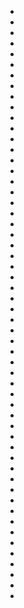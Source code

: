 * [](007A-007B--ATake02BTake04--.md)
* [](043B--Take02--.md)
* [](043A--Take01--.md)
* [](049A--Take01--.md)
* [](049B--Take01--.md)
* [](049C--Take02--.md)
* [](057B--Take02--.md)
* [](055A-057A--Take03--.md)
* [](049D.md)
* [](080D-129A--NoPref.--.md)
* [](129B-C--Take02--.md)
* [](080C-080B.md)
* [](080A.md)
* [](080E--Take02-03--.md)
* [](080F-080G.md)
* [](080H-080I--Take01--.md)
* [](080L-080K--NoPref.--.md)
* [](080Q-080P--NoPref.--.md)
* [](080N-080M.md)
* [](086F-086E--TalkToDir.--.md)
* [](086D-086C--Take02--.md)
* [](097B--Take02--.md)
* [](097C-099D--Take02--.md)
* [](102B.md)
* [](104A.md)
* [](106A-106B--Take03--.md)
* [](072B.md)
* [](072D-072C--Take03--.md)
* [](072G--Take04--.md)
* [](072J-072I-074B--Take04-05--.md)
* [](072K--NoPref.--.md)
* [](072H--NoPref.--.md)
* [](074-C--Take01--.md)
* [](074-D--NoPref.--.md)
* [](074-E--NoPref.--.md)
* [](074-F--NoPref.--.md)
* [](074-H-074-G--NoPref.--.md)
* [](074-H-1--Take01--.md)
* [](074-L.md)
* [](074-J--NoPref.--.md)
* [](074-K--Take03--.md)
* [](074-P.md)
* [](074-M.md)
* [](074-Q--074-R.md)
* [](074-V--074-T--Take02--.md)
* [](074-U-074-S--NoPref.--.md)
* [](074-W.md)
* [](074-Y--074-X.md)
* [](074-Z--Take02--.md)
* [](074CC.md)
* [](074DD.md)
* [](074FF--076A.md)
* [](076F--NoPref.--.md)
* [](076B--Take01--.md)
* [](076D--Take01--.md)
* [](076G--Take02--.md)
